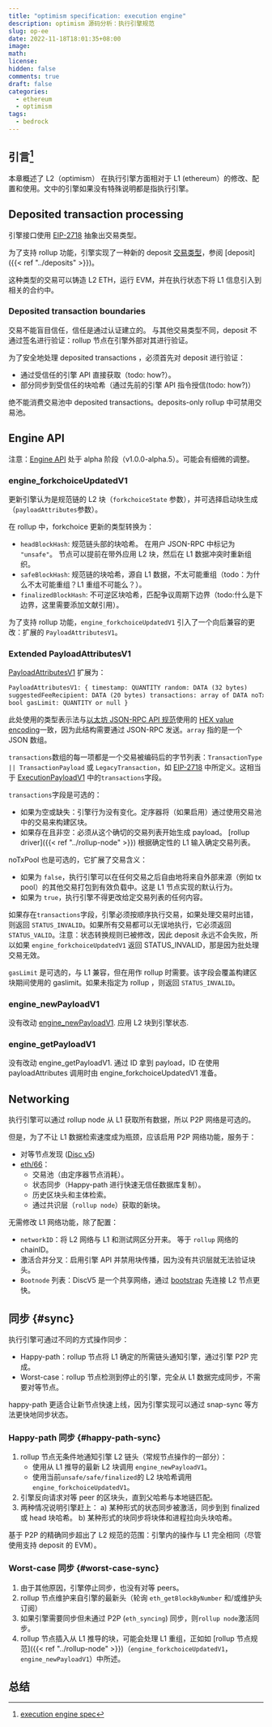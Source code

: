 ```yaml
---
title: "optimism specification: execution engine"
description: optimism 源码分析：执行引擎规范
slug: op-ee
date: 2022-11-18T18:01:35+08:00
image:
math:
license:
hidden: false
comments: true
draft: false
categories:
  - ethereum
  - optimism
tags:
  - bedrock
---
```


## 引言[^1]

本章概述了 L2（optimism） 在执行引擎方面相对于 L1 (ethereum）的修改、配置和使用。文中的引擎如果没有特殊说明都是指执行引擎。

## Deposited transaction processing

引擎接口使用 [EIP-2718](https://eips.ethereum.org/EIPS/eip-2718) 抽象出交易类型。

为了支持 rollup 功能，引擎实现了一种新的 deposit [交易类型](https://eips.ethereum.org/EIPS/eip-2718#transactions)，参阅 [deposit]({{< ref "../deposits" >}})。

这种类型的交易可以铸造 L2 ETH，运行 EVM，并在执行状态下将 L1 信息引入到相关的合约中。

### Deposited transaction boundaries

交易不能盲目信任，信任是通过认证建立的。 与其他交易类型不同，deposit 不通过签名进行验证：rollup 节点在引擎外部对其进行验证。

为了安全地处理 deposited transactions ，必须首先对 deposit 进行验证：

- 通过受信任的引擎 API 直接获取（todo: how?）。
- 部分同步到受信任的块哈希（通过先前的引擎 API 指令授信(todo: how?)）

绝不能消费交易池中 deposited transactions。deposits-only rollup 中可禁用交易池。

## Engine API

注意：[Engine API](https://github.com/ethereum/execution-apis/blob/769c53c94c4e487337ad0edea9ee0dce49c79bfa/src/engine/specification.md) 处于 alpha 阶段（v1.0.0-alpha.5）。可能会有细微的调整。

### engine_forkchoiceUpdatedV1

更新引擎认为是规范链的 L2 块（`forkchoiceState` 参数），并可选择启动块生成（`payloadAttributes`参数）。

在 rollup 中，forkchoice 更新的类型转换为：

- `headBlockHash`: 规范链头部的块哈希。 在用户 JSON-RPC 中标记为 `"unsafe"`。 节点可以提前在带外应用 L2 块，然后在 L1 数据冲突时重新组织。
- `safeBlockHash`: 规范链的块哈希，源自 L1 数据，不太可能重组（todo：为什么不太可能重组？L1 重组不可能么？）。
- `finalizedBlockHash`: 不可逆区块哈希，匹配争议周期下边界（todo:什么是下边界，这里需要添加文献引用）。

为了支持 rollup 功能，`engine_forkchoiceUpdatedV1` 引入了一个向后兼容的更改：扩展的 `PayloadAttributesV1`。

### Extended PayloadAttributesV1

[PayloadAttributesV1](https://github.com/ethereum/execution-apis/blob/769c53c94c4e487337ad0edea9ee0dce49c79bfa/src/engine/specification.md#PayloadAttributesV1) 扩展为：

```html
PayloadAttributesV1: { timestamp: QUANTITY random: DATA (32 bytes)
suggestedFeeRecipient: DATA (20 bytes) transactions: array of DATA noTxPool:
bool gasLimit: QUANTITY or null }
```

此处使用的类型表示法与[以太坊 JSON-RPC API 规范](https://github.com/ethereum/execution-apis)使用的 [HEX value encoding](https://eth.wiki/json-rpc/API#hex-value-encoding)一致，因为此结构需要通过 JSON-RPC 发送。`array` 指的是一个 JSON 数组。

`transactions`数组的每一项都是一个交易被编码后的字节列表：`TransactionType || TransactionPayload` 或 `LegacyTransaction`，如 [EIP-2718](https://eips.ethereum.org/EIPS/eip-2718) 中所定义。这相当于 [ExecutionPayloadV1](https://github.com/ethereum/execution-apis/blob/769c53c94c4e487337ad0edea9ee0dce49c79bfa/src/engine/specification.md#ExecutionPayloadV1) 中的`transactions`字段。

`transactions`字段是可选的：

- 如果为空或缺失：引擎行为没有变化。定序器将（如果启用）通过使用交易池中的交易来构建区块。
- 如果存在且非空：必须从这个确切的交易列表开始生成 payload。 [rollup driver]({{< ref "../rollup-node" >}}) 根据确定性的 L1 输入确定交易列表。

noTxPool 也是可选的，它扩展了交易含义：

- 如果为 `false`，执行引擎可以在任何交易之后自由地将来自外部来源（例如 tx pool）的其他交易打包到有效负载中。这是 L1 节点实现的默认行为。
- 如果为 `true`，执行引擎不得更改给定交易列表的任何内容。

如果存在`transactions`字段，引擎必须按顺序执行交易，如果处理交易时出错，则返回 `STATUS_INVALID`。如果所有交易都可以无误地执行，它必须返回 `STATUS_VALID`。注意：状态转换规则已被修改，因此 deposit 永远不会失败，所以如果 `engine_forkchoiceUpdatedV1` 返回 STATUS_INVALID，那是因为批处理交易无效。

`gasLimit` 是可选的，与 L1 兼容，但在用作 rollup 时需要。该字段会覆盖构建区块期间使用的 gaslimit。如果未指定为 rollup ，则返回 `STATUS_INVALID`。

### engine_newPayloadV1

没有改动 [engine_newPayloadV1](https://github.com/ethereum/execution-apis/blob/769c53c94c4e487337ad0edea9ee0dce49c79bfa/src/engine/specification.md#engine_newPayloadV1). 应用 L2 块到引擎状态.

### engine_getPayloadV1

没有改动 engine_getPayloadV1. 通过 ID 拿到 payload，ID 在使用 payloadAttributes 调用时由 engine_forkchoiceUpdatedV1 准备。

## Networking

执行引擎可以通过 rollup node 从 L1 获取所有数据，所以 P2P 网络是可选的。

但是，为了不让 L1 数据检索速度成为瓶颈，应该启用 P2P 网络功能，服务于：

- 对等节点发现 ([Disc v5](https://github.com/ethereum/devp2p/blob/master/discv5/discv5.md))
- [eth/66](https://github.com/ethereum/devp2p/blob/master/caps/eth.md)：
  - 交易池（由定序器节点消耗）。
  - 状态同步（Happy-path 进行快速无信任数据库复制）。
  - 历史区块头和主体检索。
  - 通过共识层（`rollup node`）获取的新块。

无需修改 L1 网络功能，除了配置：

- `networkID`：将 L2 网络与 L1 和测试网区分开来。 等于 `rollup` 网络的 chainID。
- 激活合并分叉：启用引擎 API 并禁用块传播，因为没有共识层就无法验证块头。
- `Bootnode` 列表：DiscV5 是一个共享网络，通过 [bootstrap](https://github.com/ethereum/devp2p/blob/master/discv5/discv5-rationale.md) 先连接 L2 节点更快。

## 同步 {#sync}

执行引擎可通过不同的方式操作同步：

- Happy-path：rollup 节点将 L1 确定的所需链头通知引擎，通过引擎 P2P 完成。
- Worst-case：rollup 节点检测到停止的引擎，完全从 L1 数据完成同步，不需要对等节点。

happy-path 更适合让新节点快速上线，因为引擎实现可以通过 snap-sync 等方法更快地同步状态。

### Happy-path 同步 {#happy-path-sync}

1. rollup 节点无条件地通知引擎 L2 链头（常规节点操作的一部分）：
   - 使用从 L1 推导的最新 L2 块调用 `engine_newPayloadV1`。
   - 使用当前`unsafe/safe/finalized`的 L2 块哈希调用`engine_forkchoiceUpdatedV1`。
2. 引擎反向请求对等 peer 的区块头，直到父哈希与本地链匹配。
3. 两种情况说明引擎赶上：
   a) 某种形式的状态同步被激活，同步到到 finalized 或 head 块哈希。
   b) 某种形式的块同步将块体和进程拉向头块哈希。

基于 P2P 的精确同步超出了 L2 规范的范围：引擎内的操作与 L1 完全相同（尽管使用支持 deposit 的 EVM）。

### Worst-case 同步 {#worst-case-sync}

1. 由于其他原因，引擎停止同步，也没有对等 peers。
2. rollup 节点维护来自引擎的最新头（轮询 `eth_getBlockByNumber` 和/或维护头订阅）
3. 如果引擎需要同步但未通过 P2P (`eth_syncing`) 同步，则`rollup node`激活同步。
4. rollup 节点插入从 L1 推导的块，可能会处理 L1 重组，正如如 [rollup 节点规范]({{< ref "../rollup-node" >}})（`engine_forkchoiceUpdatedV1`，`engine_newPayloadV1`）中所述。

## 总结

[^1]: [execution engine spec](https://github.com/ethereum-optimism/optimism/blob/develop/specs/exec-engine.md)

